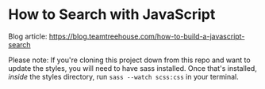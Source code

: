 # How to Search with JavaScript

Blog article:
<a href="https://blog.teamtreehouse.com/how-to-build-a-javascript-search">https://blog.teamtreehouse.com/how-to-build-a-javascript-search</a>

Please note:
If you're cloning this project down from this repo and want to update the styles, you will need to have sass installed. Once that's installed, *inside* the styles directory, run `sass --watch scss:css` in your terminal.